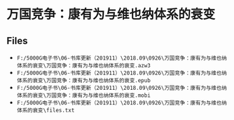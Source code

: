 # 万国竞争：康有为与维也纳体系的衰变

## Files

- `F:/5000G电子书\06-书库更新（201911）\2018.09\0926\万国竞争：康有为与维也纳体系的衰变\万国竞争：康有为与维也纳体系的衰变.azw3`
- `F:/5000G电子书\06-书库更新（201911）\2018.09\0926\万国竞争：康有为与维也纳体系的衰变\万国竞争：康有为与维也纳体系的衰变.epub`
- `F:/5000G电子书\06-书库更新（201911）\2018.09\0926\万国竞争：康有为与维也纳体系的衰变\万国竞争：康有为与维也纳体系的衰变.mobi`
- `F:/5000G电子书\06-书库更新（201911）\2018.09\0926\万国竞争：康有为与维也纳体系的衰变\files.txt`
